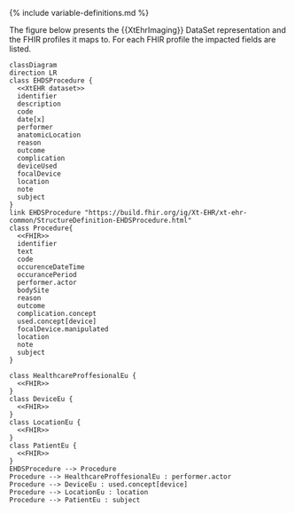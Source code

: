 {% include variable-definitions.md %}

The figure below presents the {{XtEhrImaging}} DataSet representation and the FHIR profiles it maps to. For each FHIR profile the impacted fields are listed.

```mermaid
classDiagram
direction LR
class EHDSProcedure {
  <<XtEHR dataset>>
  identifier
  description
  code
  date[x]
  performer
  anatomicLocation
  reason
  outcome
  complication
  deviceUsed
  focalDevice
  location
  note
  subject
}
link EHDSProcedure "https://build.fhir.org/ig/Xt-EHR/xt-ehr-common/StructureDefinition-EHDSProcedure.html"
class Procedure{
  <<FHIR>>
  identifier
  text
  code
  occurenceDateTime
  occurancePeriod
  performer.actor
  bodySite
  reason
  outcome
  complication.concept
  used.concept[device]
  focalDevice.manipulated
  location
  note
  subject
}

class HealthcareProffesionalEu {
  <<FHIR>>
}
class DeviceEu {
  <<FHIR>>
}
class LocationEu {
  <<FHIR>>
}
class PatientEu {
  <<FHIR>>
}
EHDSProcedure --> Procedure
Procedure --> HealthcareProffesionalEu : performer.actor
Procedure --> DeviceEu : used.concept[device]
Procedure --> LocationEu : location
Procedure --> PatientEu : subject
```

